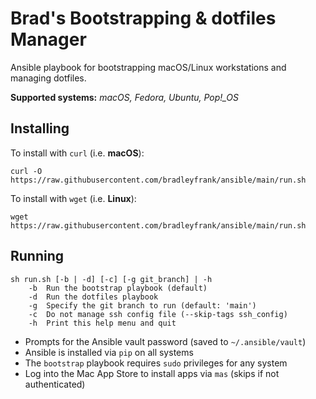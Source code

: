 # Brad's Bootstrapping & dotfiles Manager

Ansible playbook for bootstrapping macOS/Linux workstations and managing dotfiles.

**Supported systems:** *macOS, Fedora, Ubuntu, Pop!_OS*

## Installing

To install with `curl` (i.e. **macOS**):

```shell
curl -O https://raw.githubusercontent.com/bradleyfrank/ansible/main/run.sh
```

To install with `wget` (i.e. **Linux**):

```shell
wget https://raw.githubusercontent.com/bradleyfrank/ansible/main/run.sh
```

## Running

```text
sh run.sh [-b | -d] [-c] [-g git_branch] | -h
    -b  Run the bootstrap playbook (default)
    -d  Run the dotfiles playbook
    -g  Specify the git branch to run (default: 'main')
    -c  Do not manage ssh config file (--skip-tags ssh_config)
    -h  Print this help menu and quit
```

* Prompts for the Ansible vault password (saved to `~/.ansible/vault`)
* Ansible is installed via `pip` on all systems
* The `bootstrap` playbook requires `sudo` privileges for any system
* Log into the Mac App Store to install apps via `mas` (skips if not authenticated)
